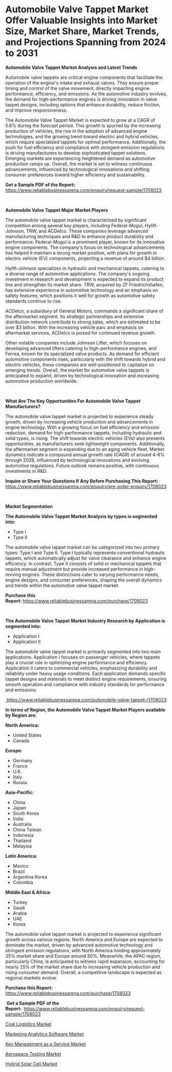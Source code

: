 <p><h1>Automobile Valve Tappet Market Offer Valuable Insights into Market Size, Market Share, Market Trends, and Projections Spanning from 2024 to 2031</h1></p><p><strong>Automobile Valve Tappet Market Analysis and Latest Trends</strong></p>
<p><p>Automobile valve tappets are critical engine components that facilitate the operation of the engine's intake and exhaust valves. They ensure proper timing and control of the valve movement, directly impacting engine performance, efficiency, and emissions. As the automotive industry evolves, the demand for high-performance engines is driving innovation in valve tappet designs, including options that enhance durability, reduce friction, and improve responsiveness.</p><p>The Automobile Valve Tappet Market is expected to grow at a CAGR of 5.6% during the forecast period. This growth is spurred by the increasing production of vehicles, the rise in the adoption of advanced engine technologies, and the growing trend toward electric and hybrid vehicles, which require specialized tappets for optimal performance. Additionally, the push for fuel efficiency and compliance with stringent emission regulations is driving manufacturers to develop sophisticated tappet solutions. Emerging markets are experiencing heightened demand as automotive production ramps up. Overall, the market is set to witness continuous advancements, influenced by technological innovations and shifting consumer preferences toward higher efficiency and sustainability.</p></p>
<p><strong>Get a Sample PDF of the Report:&nbsp;</strong> <a href="https://www.reliablebusinessarena.com/enquiry/request-sample/1708023?utm_campaign=1282&utm_medium=2&utm_source=Github&utm_content=ia&utm_term=07102024&utm_id=automobile-valve-tappet">https://www.reliablebusinessarena.com/enquiry/request-sample/1708023</a></p>
<p>&nbsp;</p>
<p><strong>Automobile Valve Tappet Major Market Players</strong></p>
<p><p>The automobile valve tappet market is characterized by significant competition among several key players, including Federal-Mogul, Hylift-Johnson, TRW, and ACDelco. These companies leverage advanced manufacturing techniques and R&D to enhance product durability and performance. Federal-Mogul is a prominent player, known for its innovative engine components. The company's focus on technological advancements has helped it maintain a strong market position, with plans for growth in electric vehicle (EV) components, projecting a revenue of around $4 billion.</p><p>Hylift-Johnson specializes in hydraulic and mechanical tappets, catering to a diverse range of automotive applications. The company's ongoing investment in research and development is expected to expand its product line and strengthen its market share. TRW, acquired by ZF Friedrichshafen, has extensive experience in automotive technology and an emphasis on safety features, which positions it well for growth as automotive safety standards continue to rise.</p><p>ACDelco, a subsidiary of General Motors, commands a significant share of the aftermarket segment. Its strategic partnerships and extensive distribution network contribute to strong sales, which are estimated to be over $3 billion. With the increasing vehicle parc and emphasis on aftermarket services, ACDelco is poised for continued revenue growth.</p><p>Other notable companies include Johnson Lifter, which focuses on developing advanced lifters catering to high-performance engines, and Ferrea, known for its specialized valve products. As demand for efficient automotive components rises, particularly with the shift towards hybrid and electric vehicles, these companies are well-positioned to capitalize on emerging trends. Overall, the market for automotive valve tappets is anticipated to expand, driven by technological innovation and increasing automotive production worldwide.</p></p>
<p>&nbsp;</p>
<p><strong>What Are The Key Opportunities For Automobile Valve Tappet Manufacturers?</strong></p>
<p><p>The automobile valve tappet market is projected to experience steady growth, driven by increasing vehicle production and advancements in engine technology. With a growing focus on fuel efficiency and emission reduction, demand for high-performance tappets, including hydraulic and solid types, is rising. The shift towards electric vehicles (EVs) also presents opportunities, as manufacturers seek lightweight components. Additionally, the aftermarket segment is expanding due to an aging vehicle fleet. Market dynamics indicate a compound annual growth rate (CAGR) of around 4-6% through 2028, influenced by technological innovations and evolving automotive regulations. Future outlook remains positive, with continuous investments in R&D.</p></p>
<p><strong>Inquire or Share Your Questions If Any Before Purchasing This Report:</strong> <a href="https://www.reliablebusinessarena.com/enquiry/pre-order-enquiry/1708023?utm_campaign=1282&utm_medium=2&utm_source=Github&utm_content=ia&utm_term=07102024&utm_id=automobile-valve-tappet">https://www.reliablebusinessarena.com/enquiry/pre-order-enquiry/1708023</a></p>
<p>&nbsp;</p>
<p><strong>Market Segmentation</strong></p>
<p><strong>The Automobile Valve Tappet Market Analysis by types is segmented into:</strong></p>
<p><ul><li>Type I</li><li>Type II</li></ul></p>
<p><p>The automobile valve tappet market can be categorized into two primary types: Type I and Type II. Type I typically represents conventional hydraulic tappets, which automatically adjust for valve clearance and enhance engine efficiency. In contrast, Type II consists of solid or mechanical tappets that require manual adjustment but provide increased performance in high-revving engines. These distinctions cater to varying performance needs, engine designs, and consumer preferences, shaping the overall dynamics and trends within the automotive valve tappet market.</p></p>
<p><strong>Purchase this Report:&nbsp;</strong><a href="https://www.reliablebusinessarena.com/purchase/1708023?utm_campaign=1282&utm_medium=2&utm_source=Github&utm_content=ia&utm_term=07102024&utm_id=automobile-valve-tappet">https://www.reliablebusinessarena.com/purchase/1708023</a></p>
<p>&nbsp;</p>
<p><strong>The Automobile Valve Tappet Market Industry Research by Application is segmented into:</strong></p>
<p><ul><li>Application I</li><li>Application II</li></ul></p>
<p><p>The automobile valve tappet market is primarily segmented into two main applications. Application I focuses on passenger vehicles, where tappets play a crucial role in optimizing engine performance and efficiency. Application II caters to commercial vehicles, emphasizing durability and reliability under heavy usage conditions. Each application demands specific tappet designs and materials to meet distinct engine requirements, ensuring smooth operation and compliance with industry standards for performance and emissions.</p></p>
<p><a href="https://www.reliablebusinessarena.com/automobile-valve-tappet-r1708023?utm_campaign=1282&utm_medium=2&utm_source=Github&utm_content=ia&utm_term=07102024&utm_id=automobile-valve-tappet">&nbsp;https://www.reliablebusinessarena.com/automobile-valve-tappet-r1708023</a></p>
<p><strong>In terms of Region, the Automobile Valve Tappet Market Players available by Region are:</strong></p>
<p>
    <p> <strong> North America: </strong>
        <ul>
            <li>United States</li>
            <li>Canada</li>
        </ul>
        </p> 
    <p> <strong> Europe: </strong>
        <ul>
            <li>Germany</li>
            <li>France</li>
            <li>U.K.</li>
            <li>Italy</li>
            <li>Russia</li>
        </ul>
        </p> 
    <p> <strong> Asia-Pacific: </strong>
        <ul>
            <li>China</li>
            <li>Japan</li>
            <li>South Korea</li>
            <li>India</li>
            <li>Australia</li>
            <li>China Taiwan</li>
            <li>Indonesia</li>
            <li>Thailand</li>
            <li>Malaysia</li>
        </ul>
        </p> 
    <p> <strong> Latin America: </strong>
        <ul>
            <li>Mexico</li>
            <li>Brazil</li>
            <li>Argentina Korea</li>
            <li>Colombia</li>
        </ul>
        </p> 
    <p> <strong> Middle East & Africa: </strong>
        <ul>
            <li>Turkey</li>
            <li>Saudi</li>
            <li>Arabia</li>
            <li>UAE</li>
            <li>Korea</li>
        </ul>
    </p>
    </p>
<p><p>The automobile valve tappet market is projected to experience significant growth across various regions. North America and Europe are expected to dominate the market, driven by advanced automotive technology and stringent emission regulations, with North America holding approximately 35% market share and Europe around 30%. Meanwhile, the APAC region, particularly China, is anticipated to witness rapid expansion, accounting for nearly 25% of the market share due to increasing vehicle production and rising consumer demand. Overall, a competitive landscape is expected as regional markets evolve.</p></p>
<p><strong>Purchase this Report: </strong><a href="https://www.reliablebusinessarena.com/purchase/1708023?utm_campaign=1282&utm_medium=2&utm_source=Github&utm_content=ia&utm_term=07102024&utm_id=automobile-valve-tappet">https://www.reliablebusinessarena.com/purchase/1708023</a></p>
<p>&nbsp;<strong>Get a Sample PDF of the Report:&nbsp;&nbsp;</strong><a href="https://www.reliablebusinessarena.com/enquiry/request-sample/1708023?utm_campaign=1282&utm_medium=2&utm_source=Github&utm_content=ia&utm_term=07102024&utm_id=automobile-valve-tappet">https://www.reliablebusinessarena.com/enquiry/request-sample/1708023</a></p>
<p><strong></strong></p>
<p><p><a href="https://issuu.com/reportprime-2/docs/coal-logistics-market-size-2030.ppt_90adc278ec4b4c?utm_campaign=1282&utm_medium=2&utm_source=Github&utm_content=ia&utm_term=07102024&utm_id=automobile-valve-tappet">Coal Logistics Market</a></p><p><a href="https://www.linkedin.com/pulse/market-dynamics-future-trends-global-marketing-analytics-software-fnrve?utm_campaign=1282&utm_medium=2&utm_source=Github&utm_content=ia&utm_term=07102024&utm_id=automobile-valve-tappet">Marketing Analytics Software Market</a></p><p><a href="https://www.linkedin.com/pulse/top-trends-transforming-key-management-service-market-popge?utm_campaign=1282&utm_medium=2&utm_source=Github&utm_content=ia&utm_term=07102024&utm_id=automobile-valve-tappet">Key Management as a Service Market</a></p><p><a href="https://www.linkedin.com/pulse/global-aerospace-testing-market-focus-product-type-dynamic-wg1qe?utm_campaign=1282&utm_medium=2&utm_source=Github&utm_content=ia&utm_term=07102024&utm_id=automobile-valve-tappet">Aerospace Testing Market</a></p><p><a href="https://issuu.com/reportprime-2/docs/hybrid-solar-cell-market-size-2030._ff2663d265dd8f?utm_campaign=1282&utm_medium=2&utm_source=Github&utm_content=ia&utm_term=07102024&utm_id=automobile-valve-tappet">Hybrid Solar Cell Market</a></p></p>